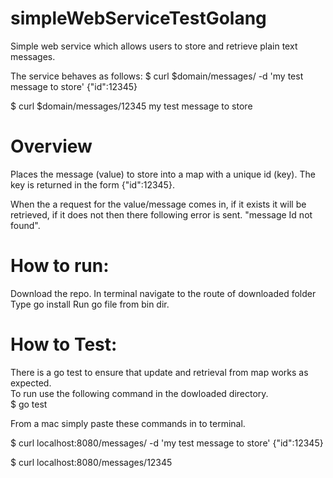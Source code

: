 # simpleWebServiceTestGolang
Simple web service which allows users to store and retrieve plain text messages.

The service behaves as follows:
$ curl $domain/messages/ -d 'my test message to store' 
{"id":12345}	

$ curl $domain/messages/12345
my test message to store

# Overview
Places the message (value) to store into a map with a unique id (key). The key is returned in the form {"id":12345}.	

When the a request for the value/message comes in, if it exists it will be retrieved, if it does not then there following error is sent. "message Id not found".


# How to run:

Download the repo.
In terminal navigate to the route of downloaded folder
Type go install
Run go file from bin dir.

# How to Test:
There is a go test to ensure that update and retrieval from map works as expected.  
To run use the following command in the dowloaded directory.  
$ go test

From a mac simply paste these commands in to terminal. 

$ curl localhost:8080/messages/ -d 'my test message to store' 
{"id":12345}

$ curl localhost:8080/messages/12345
